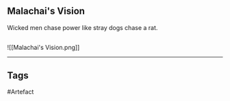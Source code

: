 ## Malachai's Vision
Wicked men chase power like stray dogs chase a rat.
## 
![[Malachai's Vision.png]]

---
## Tags
#Artefact